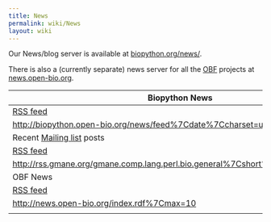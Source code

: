 ```yaml
---
title: News
permalink: wiki/News
layout: wiki
---
```


Our News/blog server is available at
[biopython.org/news/](http://biopython.open-bio.org/news/).

There is also a (currently separate) news server for all the
[OBF](OBF "wikilink") projects at
[news.open-bio.org](http://news.open-bio.org).

| Biopython News                                                                             |
|--------------------------------------------------------------------------------------------|
| [RSS feed](http://biopython.open-bio.org/news/feed)                                        |
| <rss><http://biopython.open-bio.org/news/feed%7Cdate%7Ccharset=utf-8%7Cmax=10></rss>       |
| Recent [Mailing list](Mailing_lists "wikilink") posts                                      |
| [RSS feed](http://rss.gmane.org/gmane.comp.lang.perl.bio.general)                          |
| <rss><http://rss.gmane.org/gmane.comp.lang.perl.bio.general%7Cshort%7Cdate%7Cmax=15></rss> |
| OBF News                                                                                   |
| [RSS feed](http://news.open-bio.org/index.rdf)                                             |
| <rss><http://news.open-bio.org/index.rdf%7Cmax=10></rss>                                   |
||


